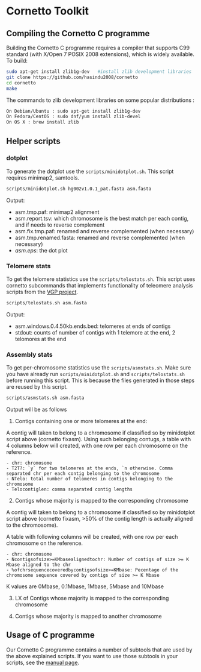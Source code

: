 # Cornetto Toolkit

## Compiling the Cornetto C programme

Building the Cornetto C programme requires a compiler that supports C99 standard (with X/Open 7 POSIX 2008 extensions), which is widely available. To build:

```bash
sudo apt-get install zlib1g-dev   #install zlib development libraries
git clone https://github.com/hasindu2008/cornetto
cd cornetto
make
```
The commands to zlib development libraries on some popular distributions :
```bash
On Debian/Ubuntu : sudo apt-get install zlib1g-dev
On Fedora/CentOS : sudo dnf/yum install zlib-devel
On OS X : brew install zlib
```

## Helper scripts

### dotplot

To generate the dotplot use the `scripts/minidotplot.sh`. This script requires minimap2, samtools.

```bash
scripts/minidotplot.sh hg002v1.0.1_pat.fasta asm.fasta
```

Output:
- asm.tmp.paf: minimap2 alignment
- asm.report.tsv: which chromosome is the best match per each contig, and if needs to reverse complement
- asm.fix.tmp.paf: renamed and reverse complemented (when necessary)
- asm.tmp.renamed.fasta: renamed and reverse complemented (when necessary)
- *asm.eps*: the dot plot


### Telomere stats

To get the telomere statistics use the `scripts/telostats.sh`. This script uses cornetto subcommands that implements  functionality of teleomere analysis scripts from the [VGP project](https://github.com/VGP/vgp-assembly/tree/master/pipeline/telomere).

```bash
scripts/telostats.sh asm.fasta
```

Output:
- asm.windows.0.4.50kb.ends.bed: telomeres at ends of contigs
- stdout: counts of number of contigs with 1 telemore at the end, 2 telomores at the end

### Assembly stats

To get per-chromosome statistics use the `scripts/asmstats.sh`. Make sure you have already run `scripts/minidotplot.sh` and `scripts/telostats.sh` before running this script. This is because the files generated in those steps are reused by this script.

```bash
scripts/asmstats.sh asm.fasta
```

Output will be as follows

1. Contigs containing one or more telomeres at the end:

A contig will taken to belong to a chromosome if classified so by minidotplot script above (cornetto fixasm).
Using such belonging contugs, a table with 4 columns below will created, with one row per each chromosome on the reference.

    - chr: chromosome
    - T2T?: `y` for two telomeres at the ends, `n otherwise. Comma separated chr per each contig belonging to the chromosome
    - NTelo: total number of telomeres in contigs belonging to the chromosome
    - Telocontiglen: comma separated contig lengths


2. Contigs whose majority is mapped to the corresponding chromosome

A contig will taken to belong to a chromosome if classified so by minidotplot script above (cornetto fixasm, >50% of the contig length is actually aligned to the chromosome).

A table with following columns will be created, with one row per each chromosome on the reference.

    - chr: chromosome
    - Ncontigsofsize>=KMbasealignedtochr: Number of contigs of size >= K Mbase aligned to the chr
    - %ofchrsequencecoveredbycontigsofsize>=KMbase: Pecentage of the chromosome sequence covered by contigs of size >= K Mbase

K values are 0Mbase, 0.1Mbase, 1Mbase, 5Mbase  and 10Mbase

3. LX of Contigs whose majority is mapped to the corresponding chromosome

4. Contigs whose majority is mapped to another chromosome

## Usage of C programme

Our Cornetto C programme contains a number of subtools that are used by the above explained scripts. If you want to use those subtools in your scripts, see the [manual page](command.md).


